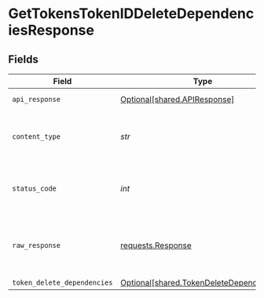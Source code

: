 # GetTokensTokenIDDeleteDependenciesResponse


## Fields

| Field                                                                                      | Type                                                                                       | Required                                                                                   | Description                                                                                |
| ------------------------------------------------------------------------------------------ | ------------------------------------------------------------------------------------------ | ------------------------------------------------------------------------------------------ | ------------------------------------------------------------------------------------------ |
| `api_response`                                                                             | [Optional[shared.APIResponse]](../../models/shared/apiresponse.md)                         | :heavy_minus_sign:                                                                         | unknown error                                                                              |
| `content_type`                                                                             | *str*                                                                                      | :heavy_check_mark:                                                                         | HTTP response content type for this operation                                              |
| `status_code`                                                                              | *int*                                                                                      | :heavy_check_mark:                                                                         | HTTP response status code for this operation                                               |
| `raw_response`                                                                             | [requests.Response](https://requests.readthedocs.io/en/latest/api/#requests.Response)      | :heavy_check_mark:                                                                         | Raw HTTP response; suitable for custom response parsing                                    |
| `token_delete_dependencies`                                                                | [Optional[shared.TokenDeleteDependencies]](../../models/shared/tokendeletedependencies.md) | :heavy_minus_sign:                                                                         | Success                                                                                    |